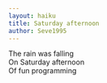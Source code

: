 ```yaml
---
layout: haiku
title: Saturday afternoon
author: Seve1995
---
```

The rain was falling<br>
On Saturday afternoon<br>
Of fun programming<br>
